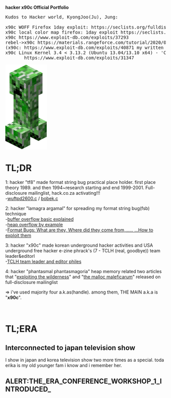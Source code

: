 <b>hacker x90c Official Portfolio</b><br>
<pre>
Kudos to Hacker world, KyongJoo(Ju), Jung:

x90c WOFF Firefox 1day exploit: https://seclists.org/fulldisclosure/2013/Aug/187
x90c local color map firefox: 1day exploit https://seclists.org/fulldisclosure/2013/Aug/188       
x90c https://www.exploit-db.com/exploits/37293
rebel->x90c https://materials.rangeforce.com/tutorial/2020/07/12/Chocobo-Root/ zeroday exploit
(x90c: https://www.exploit-db.com/exploits/40871 my written exploit oneshot code. it's not rebel's i upload it by his rebel id.(a.k.a) he and me elite hacker)
x90c Linux Kernel 3.4 < 3.13.2 (Ubuntu 13.04/13.10 x64) - 'CONFIG_X86_X32=y' Local Privilege Escalation (3):
       https://www.exploit-db.com/exploits/31347
</pre>
<img src="kripertotor.png"><br>
# TL;DR
1: hacker "tf8" made format string bug practical place holder. first place theory 1989. and then 1994~research starting and end 1999-2001. Full-disclosure mailinglist, hack.co.za activating!!!<br>
   -<a href="https://vfocus.net/hack/exploits/os/linux/openlinux/2.4/wuftpd2600.c">wuftpd2600.c</a> / <a href="https://vfocus.net/hack/exploits/os/linux/openlinux/2.4/bobek.c">bobek.c</a><br>
   
2: hacker "lamagra argamal" for spreading my format string bug(fsb) technique<br>
   -<a href="http://www.ouah.org/lamagra-bof.txt">buffer overflow basic explained</a><br>
   -<a href="http://www.ouah.org/lamheap.txt">heap overflow by example</a><br>
   -<a href="http://www.ouah.org/format_bugs.txt">Format Bugs: What are they, Where did they come from,...... ...How to exploit them</a><br>
   
3: hacker "x90c" made korean underground hacker activities and USA underground free hacker e-zine phrack's (7 - TCLH (real, goodbye)) team leader&editorl<br>
   -<a href="https://phrack.org/author_TCLH">TCLH team leader and editor philes</a><br>
   
4: hacker "phantasmal phantasmagoria" heap memory related two articles that "<a href="https://seclists.org/vuln-dev/2004/Feb/25">exploiting the wilderness</a>" and "<a href="https://seclists.org/bugtraq/2005/Oct/118">the malloc maleficarum</a>"  released
on full-disclosure mailinglist<br>

=> i've used majority four a.k.as(handle). among them, THE MAIN a.k.a is "**x90c**".<br><br><br>
# TL;ERA

## Interconnected to japan television show
I show in japan and korea television show two more times as a special.
toda erika is my old younger fam i know and i remember her.

## ALERT:THE_ERA_CONFERENCE_WORKSHOP_1_INTRODUCED_
